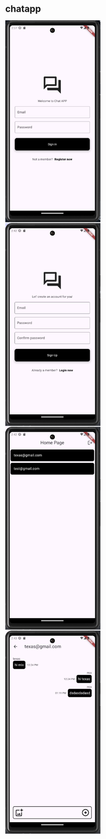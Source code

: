 # chatapp

<img src="screen/login_screen.png" width="300" />
<img src="screen/register_screen.png" width="300" />
<img src="screen/home_screen.png" width="300" />
<img src="screen/chat_screen.png" width="300" />
